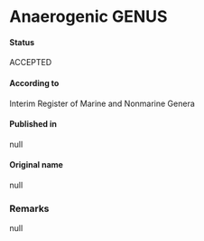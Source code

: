 # Anaerogenic GENUS

#### Status
ACCEPTED

#### According to
Interim Register of Marine and Nonmarine Genera

#### Published in
null

#### Original name
null

### Remarks
null